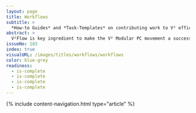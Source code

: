 ```yaml
---
layout: page
title: Workflows
subtitle: >
  *How-to Guides* and *Task-Templates* on contributing work to V² efficiently in high quality.
abstract: >
  V²Flow is key ingredient to make the V² Modular PC movement a success in assisting to provide lots of high quality content. Common problems on creating a large body of work with many contributors are inconsistencies of all kinds. They frustrate the reader and eventually drive him away. V² Workflows is about solving this problem by means of V² Flow. A contributor early on enters Flow and from thereon Flow guides the contributor on what to do and on how to do it right in the first place. Saving the *Curators* of V² lots of rework.
issueNo: 183
index: true
visualURL: /images/titles/workflows/workflows
color: blue-grey
readiness:
  - is-complete
  - is-complete
  - is-complete
  - is-complete
---
```


{% include content-navigation.html type="article" %}

<br>
<br>
<br>
<br>
<br>
<br>
<br>
<br>
<br>
<br>
<br>
<br>
<br>
<br>
<br>
<br>

